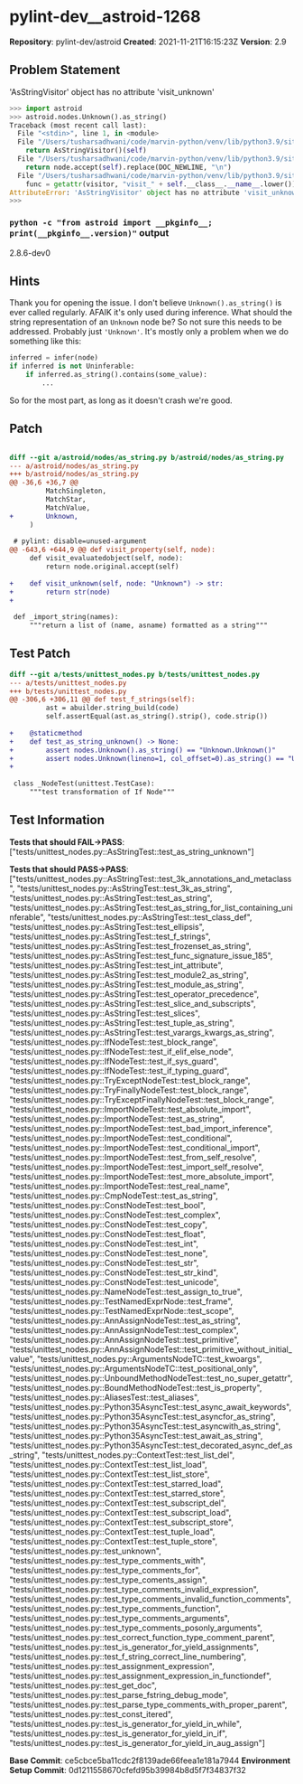 # pylint-dev__astroid-1268

**Repository**: pylint-dev/astroid
**Created**: 2021-11-21T16:15:23Z
**Version**: 2.9

## Problem Statement

'AsStringVisitor' object has no attribute 'visit_unknown'
```python
>>> import astroid
>>> astroid.nodes.Unknown().as_string()
Traceback (most recent call last):
  File "<stdin>", line 1, in <module>
  File "/Users/tusharsadhwani/code/marvin-python/venv/lib/python3.9/site-packages/astroid/nodes/node_ng.py", line 609, in as_string
    return AsStringVisitor()(self)
  File "/Users/tusharsadhwani/code/marvin-python/venv/lib/python3.9/site-packages/astroid/nodes/as_string.py", line 56, in __call__
    return node.accept(self).replace(DOC_NEWLINE, "\n")
  File "/Users/tusharsadhwani/code/marvin-python/venv/lib/python3.9/site-packages/astroid/nodes/node_ng.py", line 220, in accept
    func = getattr(visitor, "visit_" + self.__class__.__name__.lower())
AttributeError: 'AsStringVisitor' object has no attribute 'visit_unknown'
>>> 
```
### `python -c "from astroid import __pkginfo__; print(__pkginfo__.version)"` output

2.8.6-dev0


## Hints

Thank you for opening the issue.
I don't believe `Unknown().as_string()` is ever called regularly. AFAIK it's only used during inference. What should the string representation of an `Unknown` node be? So not sure this needs to be addressed.
Probably just `'Unknown'`.
It's mostly only a problem when we do something like this:

```python
inferred = infer(node)
if inferred is not Uninferable:
    if inferred.as_string().contains(some_value):
        ...
```
So for the most part, as long as it doesn't crash we're good.

## Patch

```diff

diff --git a/astroid/nodes/as_string.py b/astroid/nodes/as_string.py
--- a/astroid/nodes/as_string.py
+++ b/astroid/nodes/as_string.py
@@ -36,6 +36,7 @@
         MatchSingleton,
         MatchStar,
         MatchValue,
+        Unknown,
     )
 
 # pylint: disable=unused-argument
@@ -643,6 +644,9 @@ def visit_property(self, node):
     def visit_evaluatedobject(self, node):
         return node.original.accept(self)
 
+    def visit_unknown(self, node: "Unknown") -> str:
+        return str(node)
+
 
 def _import_string(names):
     """return a list of (name, asname) formatted as a string"""


```

## Test Patch

```diff
diff --git a/tests/unittest_nodes.py b/tests/unittest_nodes.py
--- a/tests/unittest_nodes.py
+++ b/tests/unittest_nodes.py
@@ -306,6 +306,11 @@ def test_f_strings(self):
         ast = abuilder.string_build(code)
         self.assertEqual(ast.as_string().strip(), code.strip())
 
+    @staticmethod
+    def test_as_string_unknown() -> None:
+        assert nodes.Unknown().as_string() == "Unknown.Unknown()"
+        assert nodes.Unknown(lineno=1, col_offset=0).as_string() == "Unknown.Unknown()"
+
 
 class _NodeTest(unittest.TestCase):
     """test transformation of If Node"""

```

## Test Information

**Tests that should FAIL→PASS**: ["tests/unittest_nodes.py::AsStringTest::test_as_string_unknown"]

**Tests that should PASS→PASS**: ["tests/unittest_nodes.py::AsStringTest::test_3k_annotations_and_metaclass", "tests/unittest_nodes.py::AsStringTest::test_3k_as_string", "tests/unittest_nodes.py::AsStringTest::test_as_string", "tests/unittest_nodes.py::AsStringTest::test_as_string_for_list_containing_uninferable", "tests/unittest_nodes.py::AsStringTest::test_class_def", "tests/unittest_nodes.py::AsStringTest::test_ellipsis", "tests/unittest_nodes.py::AsStringTest::test_f_strings", "tests/unittest_nodes.py::AsStringTest::test_frozenset_as_string", "tests/unittest_nodes.py::AsStringTest::test_func_signature_issue_185", "tests/unittest_nodes.py::AsStringTest::test_int_attribute", "tests/unittest_nodes.py::AsStringTest::test_module2_as_string", "tests/unittest_nodes.py::AsStringTest::test_module_as_string", "tests/unittest_nodes.py::AsStringTest::test_operator_precedence", "tests/unittest_nodes.py::AsStringTest::test_slice_and_subscripts", "tests/unittest_nodes.py::AsStringTest::test_slices", "tests/unittest_nodes.py::AsStringTest::test_tuple_as_string", "tests/unittest_nodes.py::AsStringTest::test_varargs_kwargs_as_string", "tests/unittest_nodes.py::IfNodeTest::test_block_range", "tests/unittest_nodes.py::IfNodeTest::test_if_elif_else_node", "tests/unittest_nodes.py::IfNodeTest::test_if_sys_guard", "tests/unittest_nodes.py::IfNodeTest::test_if_typing_guard", "tests/unittest_nodes.py::TryExceptNodeTest::test_block_range", "tests/unittest_nodes.py::TryFinallyNodeTest::test_block_range", "tests/unittest_nodes.py::TryExceptFinallyNodeTest::test_block_range", "tests/unittest_nodes.py::ImportNodeTest::test_absolute_import", "tests/unittest_nodes.py::ImportNodeTest::test_as_string", "tests/unittest_nodes.py::ImportNodeTest::test_bad_import_inference", "tests/unittest_nodes.py::ImportNodeTest::test_conditional", "tests/unittest_nodes.py::ImportNodeTest::test_conditional_import", "tests/unittest_nodes.py::ImportNodeTest::test_from_self_resolve", "tests/unittest_nodes.py::ImportNodeTest::test_import_self_resolve", "tests/unittest_nodes.py::ImportNodeTest::test_more_absolute_import", "tests/unittest_nodes.py::ImportNodeTest::test_real_name", "tests/unittest_nodes.py::CmpNodeTest::test_as_string", "tests/unittest_nodes.py::ConstNodeTest::test_bool", "tests/unittest_nodes.py::ConstNodeTest::test_complex", "tests/unittest_nodes.py::ConstNodeTest::test_copy", "tests/unittest_nodes.py::ConstNodeTest::test_float", "tests/unittest_nodes.py::ConstNodeTest::test_int", "tests/unittest_nodes.py::ConstNodeTest::test_none", "tests/unittest_nodes.py::ConstNodeTest::test_str", "tests/unittest_nodes.py::ConstNodeTest::test_str_kind", "tests/unittest_nodes.py::ConstNodeTest::test_unicode", "tests/unittest_nodes.py::NameNodeTest::test_assign_to_true", "tests/unittest_nodes.py::TestNamedExprNode::test_frame", "tests/unittest_nodes.py::TestNamedExprNode::test_scope", "tests/unittest_nodes.py::AnnAssignNodeTest::test_as_string", "tests/unittest_nodes.py::AnnAssignNodeTest::test_complex", "tests/unittest_nodes.py::AnnAssignNodeTest::test_primitive", "tests/unittest_nodes.py::AnnAssignNodeTest::test_primitive_without_initial_value", "tests/unittest_nodes.py::ArgumentsNodeTC::test_kwoargs", "tests/unittest_nodes.py::ArgumentsNodeTC::test_positional_only", "tests/unittest_nodes.py::UnboundMethodNodeTest::test_no_super_getattr", "tests/unittest_nodes.py::BoundMethodNodeTest::test_is_property", "tests/unittest_nodes.py::AliasesTest::test_aliases", "tests/unittest_nodes.py::Python35AsyncTest::test_async_await_keywords", "tests/unittest_nodes.py::Python35AsyncTest::test_asyncfor_as_string", "tests/unittest_nodes.py::Python35AsyncTest::test_asyncwith_as_string", "tests/unittest_nodes.py::Python35AsyncTest::test_await_as_string", "tests/unittest_nodes.py::Python35AsyncTest::test_decorated_async_def_as_string", "tests/unittest_nodes.py::ContextTest::test_list_del", "tests/unittest_nodes.py::ContextTest::test_list_load", "tests/unittest_nodes.py::ContextTest::test_list_store", "tests/unittest_nodes.py::ContextTest::test_starred_load", "tests/unittest_nodes.py::ContextTest::test_starred_store", "tests/unittest_nodes.py::ContextTest::test_subscript_del", "tests/unittest_nodes.py::ContextTest::test_subscript_load", "tests/unittest_nodes.py::ContextTest::test_subscript_store", "tests/unittest_nodes.py::ContextTest::test_tuple_load", "tests/unittest_nodes.py::ContextTest::test_tuple_store", "tests/unittest_nodes.py::test_unknown", "tests/unittest_nodes.py::test_type_comments_with", "tests/unittest_nodes.py::test_type_comments_for", "tests/unittest_nodes.py::test_type_coments_assign", "tests/unittest_nodes.py::test_type_comments_invalid_expression", "tests/unittest_nodes.py::test_type_comments_invalid_function_comments", "tests/unittest_nodes.py::test_type_comments_function", "tests/unittest_nodes.py::test_type_comments_arguments", "tests/unittest_nodes.py::test_type_comments_posonly_arguments", "tests/unittest_nodes.py::test_correct_function_type_comment_parent", "tests/unittest_nodes.py::test_is_generator_for_yield_assignments", "tests/unittest_nodes.py::test_f_string_correct_line_numbering", "tests/unittest_nodes.py::test_assignment_expression", "tests/unittest_nodes.py::test_assignment_expression_in_functiondef", "tests/unittest_nodes.py::test_get_doc", "tests/unittest_nodes.py::test_parse_fstring_debug_mode", "tests/unittest_nodes.py::test_parse_type_comments_with_proper_parent", "tests/unittest_nodes.py::test_const_itered", "tests/unittest_nodes.py::test_is_generator_for_yield_in_while", "tests/unittest_nodes.py::test_is_generator_for_yield_in_if", "tests/unittest_nodes.py::test_is_generator_for_yield_in_aug_assign"]

**Base Commit**: ce5cbce5ba11cdc2f8139ade66feea1e181a7944
**Environment Setup Commit**: 0d1211558670cfefd95b39984b8d5f7f34837f32
